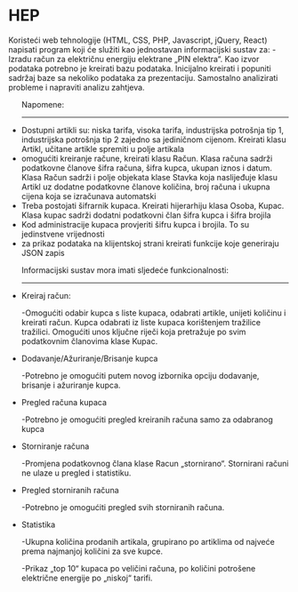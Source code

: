 <h1>HEP</h1>

<p>Koristeći web tehnologije (HTML, CSS, PHP, Javascript, jQuery, React) napisati program koji će služiti kao jednostavan informacijski sustav za:
-	Izradu račun za električnu energiju elektrane „PIN elektra“. 
Kao izvor podataka potrebno je kreirati bazu podataka. Inicijalno kreirati i popuniti sadržaj baze sa nekoliko podataka za prezentaciju. Samostalno analizirati probleme i napraviti analizu zahtjeva.
</p>

<ul>Napomene:
<hr/>
    <li>	Dostupni artikli su: niska tarifa, visoka tarifa, industrijska potrošnja tip 1, industrijska potrošnja tip 2  zajedno sa jediničnom cijenom. Kreirati klasu Artikl, učitane artikle spremiti u polje artikala</li>
    <li>	omogućiti kreiranje račune, kreirati klasu Račun. Klasa računa sadrži podatkovne članove šifra računa, šifra kupca, ukupan iznos i datum. Klasa Račun sadrži i polje objekata klase Stavka koja naslijeđuje klasu Artikl uz dodatne podatkovne članove količina, broj računa i ukupna cijena koja se izračunava automatski</li>
    <li>	Treba postojati šifrarnik kupaca. Kreirati hijerarhiju klasa Osoba, Kupac. Klasa kupac sadrži dodatni podatkovni član šifra kupca i šifra brojila</li>
    <li>	Kod administracije kupaca provjeriti šifru kupca i brojila. To su jedinstvene vrijednosti</li>
    <li>	za prikaz podataka na klijentskoj strani kreirati funkcije koje generiraju JSON zapis</li>
</ul>

<ul>Informacijski sustav mora imati sljedeće funkcionalnosti:
<hr/>
<li>Kreiraj račun:
<p>-Omogućiti odabir kupca s liste kupaca, odabrati artikle, unijeti količinu i kreirati račun. Kupca odabrati iz liste kupaca korištenjem tražilice tražilici. Omogućiti unos ključne riječi koja pretražuje po svim podatkovnim članovima klase Kupac.</p>
</li>
<li>Dodavanje/Ažuriranje/Brisanje kupca
<p>-Potrebno je omogućiti putem novog izbornika opciju dodavanje, brisanje i ažuriranje kupca.</p>
</li>
<li>Pregled računa kupaca
<p>-Potrebno je omogućiti pregled kreiranih računa samo za odabranog kupca</p>
</li>
<li>Storniranje računa
<p>-Promjena podatkovnog člana klase Racun „stornirano“. Stornirani računi ne ulaze u pregled i statistiku.</p>
</li>
<li>Pregled storniranih računa
<p>-Potrebno je omogućiti pregled svih storniranih računa.</p>
</li>
<li>Statistika
<p>-Ukupna količina prodanih artikala, grupirano po artiklima od najveće prema najmanjoj količini za sve kupce.</p>
<p>-Prikaz „top 10“ kupaca po veličini računa, po količini potrošene električne energije po „niskoj“ tarifi.</p>
</li>
</ul>
